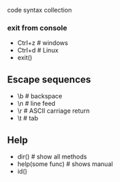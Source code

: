 code syntax collection


### exit from console
- Ctrl+z  # windows
- Ctrl+d  # Linux
- exit()


## Escape sequences
- \b  # backspace
- \n  # line feed
- \r  # ASCII carriage return
- \t  # tab

## Help
- dir()  # show all methods
- help(some func)  # shows manual
- id()
